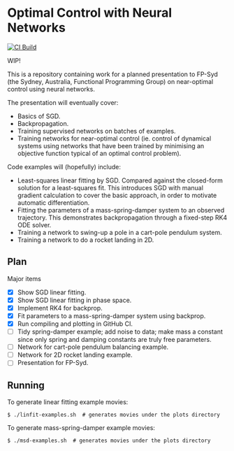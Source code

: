 # Optimal Control with Neural Networks

[![CI Build](https://github.com/lancelet/cropduster/actions/workflows/haskell.yml/badge.svg)](https://github.com/lancelet/cropduster/actions/workflows/haskell.yml)

WIP!

This is a repository containing work for a planned presentation to FP-Syd
(the Sydney, Australia, Functional Programming Group) on near-optimal control
using neural networks.

The presentation will eventually cover:
  - Basics of SGD.
  - Backpropagation.
  - Training supervised networks on batches of examples.
  - Training networks for near-optimal control (ie. control of dynamical systems
    using networks that have been trained by minimising an objective function
    typical of an optimal control problem).

Code examples will (hopefully) include:
  - Least-squares linear fitting by SGD. Compared against the closed-form
    solution for a least-squares fit. This introduces SGD with manual gradient
    calculation to cover the basic approach, in order to motivate automatic
    differentiation.
  - Fitting the parameters of a mass-spring-damper system to an observed
    trajectory. This demonstrates backpropagation through a fixed-step RK4
    ODE solver.
  - Training a network to swing-up a pole in a cart-pole pendulum system.
  - Training a network to do a rocket landing in 2D.

## Plan

Major items
- [x] Show SGD linear fitting.
- [x] Show SGD linear fitting in phase space.
- [x] Implement RK4 for backprop.
- [x] Fit parameters to a mass-spring-damper system using backprop.
- [x] Run compiling and plotting in GitHub CI.
- [ ] Tidy spring-damper example; add noise to data; make mass a
      constant since only spring and damping constants are truly free
      parameters.
- [ ] Network for cart-pole pendulum balancing example.
- [ ] Network for 2D rocket landing example.
- [ ] Presentation for FP-Syd.

## Running

To generate linear fitting example movies:

```
$ ./linfit-examples.sh  # generates movies under the plots directory
```

To generate mass-spring-damper example movies:

```
$ ./msd-examples.sh  # generates movies under the plots directory
```